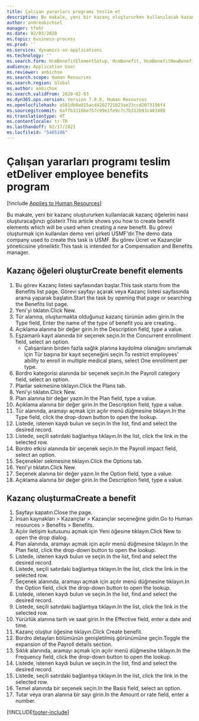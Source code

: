 ```yaml
---
title: Çalışan yararları programı teslim et
description: Bu makale, yeni bir kazanç oluştururken kullanılacak kazanç öğelerini nasıl oluşturacağınızı gösterir.
author: andreabichsel
manager: tfehr
ms.date: 02/03/2020
ms.topic: business-process
ms.prod: ''
ms.service: dynamics-ax-applications
ms.technology: ''
ms.search.form: HcmBenefitElementSetup, HcmBenefit, HcmBenefitNewBenefit, HcmBenefitPlanLookup, BenefitWorkspace, HcmBenefitSummaryPart
audience: Application User
ms.reviewer: anbichse
ms.search.scope: Human Resources
ms.search.region: Global
ms.author: anbichse
ms.search.validFrom: 2020-02-03
ms.dyn365.ops.version: Version 7.0.0, Human Resources
ms.openlocfilehash: a581db0a015acd4202721023ae23ccd2073156f4
ms.sourcegitcommit: 6affb3316be757c99e1fe9c7c7b312b93c483408
ms.translationtype: HT
ms.contentlocale: tr-TR
ms.lasthandoff: 02/17/2021
ms.locfileid: "5465186"
---
```

# <a name="deliver-employee-benefits-program"></a><span data-ttu-id="cb92d-103">Çalışan yararları programı teslim et</span><span class="sxs-lookup"><span data-stu-id="cb92d-103">Deliver employee benefits program</span></span>

[!include [Applies to Human Resources](../includes/applies-to-hr.md)]

<span data-ttu-id="cb92d-104">Bu makale, yeni bir kazanç oluştururken kullanılacak kazanç öğelerini nasıl oluşturacağınızı gösterir.</span><span class="sxs-lookup"><span data-stu-id="cb92d-104">This article shows you how to create benefit elements which will be used when creating a new benefit.</span></span> <span data-ttu-id="cb92d-105">Bu görevi oluşturmak için kullanılan demo veri şirketi USMF'dir.</span><span class="sxs-lookup"><span data-stu-id="cb92d-105">The demo data company used to create this task is USMF.</span></span> <span data-ttu-id="cb92d-106">Bu görev Ücret ve Kazançlar yöneticisine yöneliktir.</span><span class="sxs-lookup"><span data-stu-id="cb92d-106">This task is intended for a Compensation and Benefits manager.</span></span>


## <a name="create-benefit-elements"></a><span data-ttu-id="cb92d-107">Kazanç öğeleri oluştur</span><span class="sxs-lookup"><span data-stu-id="cb92d-107">Create benefit elements</span></span>
1. <span data-ttu-id="cb92d-108">Bu görev Kazanç listesi sayfasından başlar.</span><span class="sxs-lookup"><span data-stu-id="cb92d-108">This task starts from the Benefits list page.</span></span> <span data-ttu-id="cb92d-109">Görevi sayfayı açarak veya Kazanç listesi sayfasında arama yaparak başlatın.</span><span class="sxs-lookup"><span data-stu-id="cb92d-109">Start the task by opening that page or searching the Benefits list page.</span></span>
2. <span data-ttu-id="cb92d-110">Yeni'yi tıklatın.</span><span class="sxs-lookup"><span data-stu-id="cb92d-110">Click New.</span></span>
3. <span data-ttu-id="cb92d-111">Tür alanına, oluşturmakta olduğunuz kazanç türünün adını girin.</span><span class="sxs-lookup"><span data-stu-id="cb92d-111">In the Type field, Enter the name of the type of benefit you are creating..</span></span>
4. <span data-ttu-id="cb92d-112">Açıklama alanına bir değer girin.</span><span class="sxs-lookup"><span data-stu-id="cb92d-112">In the Description field, type a value.</span></span>
5. <span data-ttu-id="cb92d-113">Eşzamanlı kayıt alanında bir seçenek seçin.</span><span class="sxs-lookup"><span data-stu-id="cb92d-113">In the Concurrent enrollment field, select an option.</span></span>
    * <span data-ttu-id="cb92d-114">Çalışanların birden fazla sağlık planına kaydolma olanağını sınırlamak için Tür başına bir kayıt seçeneğini seçin.</span><span class="sxs-lookup"><span data-stu-id="cb92d-114">To restrict employees' ability to enroll in multiple medical plans, select One enrollment per type.</span></span>  
6. <span data-ttu-id="cb92d-115">Bordro kategorisi alanında bir seçenek seçin.</span><span class="sxs-lookup"><span data-stu-id="cb92d-115">In the Payroll category field, select an option.</span></span>
7. <span data-ttu-id="cb92d-116">Planlar sekmesine tıklayın.</span><span class="sxs-lookup"><span data-stu-id="cb92d-116">Click the Plans tab.</span></span>
8. <span data-ttu-id="cb92d-117">Yeni'yi tıklatın.</span><span class="sxs-lookup"><span data-stu-id="cb92d-117">Click New.</span></span>
9. <span data-ttu-id="cb92d-118">Plan alanına bir değer yazın.</span><span class="sxs-lookup"><span data-stu-id="cb92d-118">In the Plan field, type a value.</span></span>
10. <span data-ttu-id="cb92d-119">Açıklama alanına bir değer girin.</span><span class="sxs-lookup"><span data-stu-id="cb92d-119">In the Description field, type a value.</span></span>
11. <span data-ttu-id="cb92d-120">Tür alanında, aramayı açmak için açılır menü düğmesine tıklayın.</span><span class="sxs-lookup"><span data-stu-id="cb92d-120">In the Type field, click the drop-down button to open the lookup.</span></span>
12. <span data-ttu-id="cb92d-121">Listede, istenen kaydı bulun ve seçin.</span><span class="sxs-lookup"><span data-stu-id="cb92d-121">In the list, find and select the desired record.</span></span>
13. <span data-ttu-id="cb92d-122">Listede, seçili satırdaki bağlantıya tıklayın.</span><span class="sxs-lookup"><span data-stu-id="cb92d-122">In the list, click the link in the selected row.</span></span>
14. <span data-ttu-id="cb92d-123">Bordro etkisi alanında bir seçenek seçin.</span><span class="sxs-lookup"><span data-stu-id="cb92d-123">In the Payroll impact field, select an option.</span></span>
15. <span data-ttu-id="cb92d-124">Seçenekler sekmesine tıklayın.</span><span class="sxs-lookup"><span data-stu-id="cb92d-124">Click the Options tab.</span></span>
16. <span data-ttu-id="cb92d-125">Yeni'yi tıklatın.</span><span class="sxs-lookup"><span data-stu-id="cb92d-125">Click New.</span></span>
17. <span data-ttu-id="cb92d-126">Seçenek alanına bir değer yazın.</span><span class="sxs-lookup"><span data-stu-id="cb92d-126">In the Option field, type a value.</span></span>
18. <span data-ttu-id="cb92d-127">Açıklama alanına bir değer girin.</span><span class="sxs-lookup"><span data-stu-id="cb92d-127">In the Description field, type a value.</span></span>

## <a name="create-a-benefit"></a><span data-ttu-id="cb92d-128">Kazanç oluşturma</span><span class="sxs-lookup"><span data-stu-id="cb92d-128">Create a benefit</span></span>
1. <span data-ttu-id="cb92d-129">Sayfayı kapatın.</span><span class="sxs-lookup"><span data-stu-id="cb92d-129">Close the page.</span></span>
2. <span data-ttu-id="cb92d-130">İnsan kaynakları > Kazançlar > Kazançlar seçeneğine gidin.</span><span class="sxs-lookup"><span data-stu-id="cb92d-130">Go to Human resources > Benefits > Benefits.</span></span>
3. <span data-ttu-id="cb92d-131">Açılır iletişim kutusunu açmak için Yeni öğesine tıklayın.</span><span class="sxs-lookup"><span data-stu-id="cb92d-131">Click New to open the drop dialog.</span></span>
4. <span data-ttu-id="cb92d-132">Plan alanında, aramayı açmak için açılır menü düğmesine tıklayın.</span><span class="sxs-lookup"><span data-stu-id="cb92d-132">In the Plan field, click the drop-down button to open the lookup.</span></span>
5. <span data-ttu-id="cb92d-133">Listede, istenen kaydı bulun ve seçin.</span><span class="sxs-lookup"><span data-stu-id="cb92d-133">In the list, find and select the desired record.</span></span>
6. <span data-ttu-id="cb92d-134">Listede, seçili satırdaki bağlantıya tıklayın.</span><span class="sxs-lookup"><span data-stu-id="cb92d-134">In the list, click the link in the selected row.</span></span>
7. <span data-ttu-id="cb92d-135">Seçenek alanında, aramayı açmak için açılır menü düğmesine tıklayın.</span><span class="sxs-lookup"><span data-stu-id="cb92d-135">In the Option field, click the drop-down button to open the lookup.</span></span>
8. <span data-ttu-id="cb92d-136">Listede, istenen kaydı bulun ve seçin.</span><span class="sxs-lookup"><span data-stu-id="cb92d-136">In the list, find and select the desired record.</span></span>
9. <span data-ttu-id="cb92d-137">Listede, seçili satırdaki bağlantıya tıklayın.</span><span class="sxs-lookup"><span data-stu-id="cb92d-137">In the list, click the link in the selected row.</span></span>
10. <span data-ttu-id="cb92d-138">Yürürlük alanına tarih ve saat girin.</span><span class="sxs-lookup"><span data-stu-id="cb92d-138">In the Effective field, enter a date and time.</span></span>
11. <span data-ttu-id="cb92d-139">Kazanç oluştur öğesine tıklayın.</span><span class="sxs-lookup"><span data-stu-id="cb92d-139">Click Create benefit.</span></span>
12. <span data-ttu-id="cb92d-140">Bordro detayları bölümünün genişletilmiş görünümüne geçin.</span><span class="sxs-lookup"><span data-stu-id="cb92d-140">Toggle the expansion of the Payroll details section.</span></span>
13. <span data-ttu-id="cb92d-141">Sıklık alanında, aramayı açmak için açılır menü düğmesine tıklayın.</span><span class="sxs-lookup"><span data-stu-id="cb92d-141">In the Frequency field, click the drop-down button to open the lookup.</span></span>
14. <span data-ttu-id="cb92d-142">Listede, istenen kaydı bulun ve seçin.</span><span class="sxs-lookup"><span data-stu-id="cb92d-142">In the list, find and select the desired record.</span></span>
15. <span data-ttu-id="cb92d-143">Listede, seçili satırdaki bağlantıya tıklayın.</span><span class="sxs-lookup"><span data-stu-id="cb92d-143">In the list, click the link in the selected row.</span></span>
16. <span data-ttu-id="cb92d-144">Temel alanında bir seçenek seçin.</span><span class="sxs-lookup"><span data-stu-id="cb92d-144">In the Basis field, select an option.</span></span>
17. <span data-ttu-id="cb92d-145">Tutar veya oran alanına bir sayı girin.</span><span class="sxs-lookup"><span data-stu-id="cb92d-145">In the Amount or rate field, enter a number.</span></span>



[!INCLUDE[footer-include](../includes/footer-banner.md)]